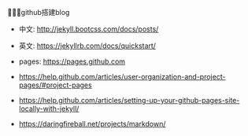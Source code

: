 github搭建blog

- 中文: http://jekyll.bootcss.com/docs/posts/
- 英文: https://jekyllrb.com/docs/quickstart/


- pages: https://pages.github.com
- https://help.github.com/articles/user-organization-and-project-pages/#project-pages
- https://help.github.com/articles/setting-up-your-github-pages-site-locally-with-jekyll/
- https://daringfireball.net/projects/markdown/
